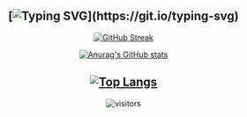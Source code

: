 
<!--
**ilkaay/ilkaay** is a ✨ _special_ ✨ repository because its `README.md` (this file) appears on your GitHub profile.

Here are some ideas to get you started:

- 🔭 I’m currently working on ...
- 🌱 I’m currently learning ...
- 👯 I’m looking to collaborate on ...
- 🤔 I’m looking for help with ...
- 💬 Ask me about ...
- 📫 How to reach me: ...
- 😄 Pronouns: ...
- ⚡ Fun fact: ...
-->

<div align="center">
  
[![Typing SVG](https://readme-typing-svg.herokuapp.com?color=03A062&center=true&vCenter=true&width=600&lines=Hi%2C+I'm+ilkay.+A+Front-end+Engineer.;)](https://git.io/typing-svg)
---
  
[![GitHub Streak](http://github-readme-streak-stats.herokuapp.com?user=ilkaay&theme=radical)](https://git.io/streak-stats)

[![Anurag's GitHub stats](https://github-readme-stats.vercel.app/api?username=ilkaay&show_icons=true&theme=radical)
](https://github.com/anuraghazra/github-readme-stats)

[![Top Langs](https://github-readme-stats.vercel.app/api/top-langs/?username=ilkaay&layout=compact&theme=radical)](https://github.com/anuraghazra/github-readme-stats)
---
![visitors](https://visitor-badge.laobi.icu/badge?page_id=ilkaay.ilkaay)
</div>
